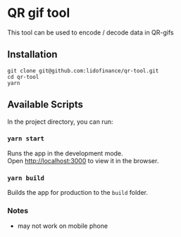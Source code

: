 # QR gif tool

This tool can be used to encode / decode data in QR-gifs

## Installation

```
git clone git@github.com:lidofinance/qr-tool.git
cd qr-tool
yarn
```

## Available Scripts

In the project directory, you can run:

### `yarn start`

Runs the app in the development mode.\
Open [http://localhost:3000](http://localhost:3000) to view it in the browser.

### `yarn build`

Builds the app for production to the `build` folder.

### Notes

- may not work on mobile phone
